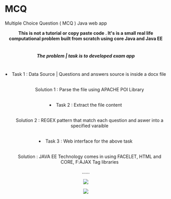 # MCQ
 Multiple Choice Question ( MCQ )  Java web app
<center> <b> This is not a tutorial or copy paste code . It's is a small real life computational problem built from scratch using core Java and Java EE </b><br><br>
<h5> The problem | task is to developed exam app </h5>
<br>
<li> Task 1      : Data Source | Questions and answers source is inside a docx file </li>
<br>
<ul> Solution 1  : Parse the file using APACHE POI Library </ul>
<br>
<li> Task 2      : Extract the file content </li>
<br>
<ul> Solution 2  : REGEX pattern that match each question and aswer into a specified varaible </ul>
<br><li> Task 3    : Web interface for the above task </li>
<br>
<ul> Solution : JAVA EE Technology comes in using FACELET, HTML and CORE, F:AJAX Tag libraries </ul>
......
<p align="center">
  <img src="https://github.com/badmusamuda/MCQ/blob/master/n.png" />
  <p>
  </p>
  <p>
  
  </p>
  <img src="https://github.com/badmusamuda/MCQ/blob/master/m.png" />

</p>

